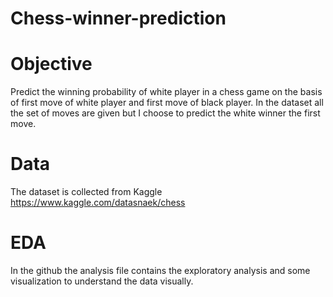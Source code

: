 # Chess-winner-prediction

# Objective 
Predict the winning probability of white player in a chess game on the basis of first move of white player and first move of black player. In the dataset all the set of moves are given but I choose to predict the white winner the first move. 

# Data
The dataset is collected from Kaggle https://www.kaggle.com/datasnaek/chess 

# EDA 
In the github the analysis file contains the exploratory analysis and some visualization to understand the data visually.


